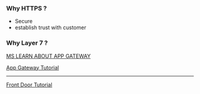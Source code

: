 ### Why HTTPS ? 
- Secure 
- establish trust with customer

### Why Layer 7 ? 


[MS LEARN ABOUT APP GATEWAY](https://docs.microsoft.com/en-us/learn/modules/load-balancing-https-traffic-azure/2-design-azure-application-gateway)

[App Gateway Tutorial](https://docs.microsoft.com/en-us/azure/application-gateway/quick-create-portal)

------
[Front Door Tutorial](https://docs.microsoft.com/en-us/azure/frontdoor/quickstart-create-front-door)
